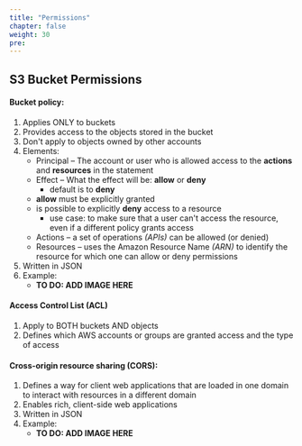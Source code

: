 ```yaml
---
title: "Permissions"
chapter: false
weight: 30
pre:
---
```


## S3 Bucket Permissions

#### Bucket policy:
1. Applies ONLY to buckets
2. Provides access to the objects stored in the bucket
3. Don't apply to objects owned by other accounts
4. Elements:
    - Principal – The account or user who is allowed access to the **actions** and **resources** in the statement
    - Effect – What the effect will be:  **allow** or **deny**
        - default is to **deny**
	- **allow** must be explicitly granted 
	- is possible to explicitly **deny** access to a resource
	    - use case:  to make sure that a user can't access the resource, even if a different policy grants access
    - Actions – a set of operations *(APIs)* can be allowed (or denied)
    - Resources – uses the Amazon Resource Name *(ARN)* to identify the resource for which one can allow or deny permissions
5. Written in JSON
6. Example:
    - **TO DO:  ADD IMAGE HERE**

#### Access Control List (ACL)
1. Apply to BOTH buckets AND objects
2. Defines which AWS accounts or groups are granted access and the type of access

#### Cross-origin resource sharing (CORS):
1. Defines a way for client web applications that are loaded in one domain to interact with resources in a different domain 
2. Enables rich, client-side web applications
3. Written in JSON
4. Example:
    - **TO DO:  ADD IMAGE HERE**

